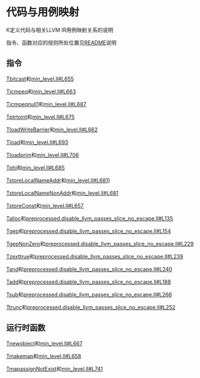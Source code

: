 # 代码与用例映射

K定义代码与相关LLVM IR用例映射关系的说明

指令、函数对应的规则所处位置见[README](../src/README.md)说明

## 指令

[Tbitcast](../src/gollvm-dyn-insts.k#L53)和[min_level.ll#L655](../test/llvmIR/min_level/min_level.ll#L655)

[Ticmpeq](../src/gollvm-dyn-insts.k#L55)和[min_level.ll#L663](../test/llvmIR/min_level/min_level.ll#L663)

[Ticmpeqnull1](../src/gollvm-dyn-insts.k#L59)和[min_level.ll#L687](gollvm-semantic/test/llvmIR/min_level/min_level.ll#L687)

[Tptrtoint](gollvm-semantic/src/gollvm-dyn-insts.k#L96)和[min_level.ll#L675](gollvm-semantic/test/llvmIR/min_level/min_level.ll#L675)

[TloadWriteBarrier](gollvm-semantic/src/gollvm-dyn-insts.k#L98)和[min_level.ll#L662](gollvm-semantic/test/llvmIR/min_level/min_level.ll#L662)

[Tload](gollvm-semantic/src/gollvm-dyn-insts.k#L100)和[min_level.ll#L693](gollvm-semantic/test/llvmIR/min_level/min_level.ll#L693)

[Tloadprim](gollvm-semantic/src/gollvm-dyn-insts.k#L108)和[min_level.ll#L706](gollvm-semantic/test/llvmIR/min_level/min_level.ll#L706)

[Tphi](gollvm-semantic/src/gollvm-dyn-insts.k#L117)和[min_level.ll#L685](gollvm-semantic/test/llvmIR/min_level/min_level.ll#L685)

[TstoreLocalNameAddr](gollvm-semantic/src/gollvm-dyn-insts.k#L143)和[min_level.ll#L681)](gollvm-semantic/test/llvmIR/min_level/min_level.ll#L681)

[TstoreLocalNameNonAddr](gollvm-semantic/src/gollvm-dyn-insts.k#L147)和[min_level.ll#L681](gollvm-semantic/test/llvmIR/min_level/min_level.ll#L681)

[TstoreConst](gollvm-semantic/src/gollvm-dyn-insts.k#L147)和[min_level.ll#L657](gollvm-semantic/test/llvmIR/min_level/min_level.ll#L657)

[Talloc](gollvm-semantic/src/gollvm-dyn-insts.k#L157)和[preprocessed.disable_llvm_passes_slice_no_escape.ll#L135](gollvm-semantic/test/llvmIR/slice_no_escape/preprocessed.disable_llvm_passes_slice_no_escape.ll#L135)

[Tgep](gollvm-semantic/src/gollvm-dyn-insts.k#L169)和[preprocessed.disable_llvm_passes_slice_no_escape.ll#L154](gollvm-semantic/test/llvmIR/slice_no_escape/preprocessed.disable_llvm_passes_slice_no_escape.ll#L154)

[TgepNonZero](gollvm-semantic/src/gollvm-dyn-insts.k#L176)和[preprocessed.disable_llvm_passes_slice_no_escape.ll#L229](gollvm-semantic/test/llvmIR/slice_no_escape/preprocessed.disable_llvm_passes_slice_no_escape.ll#L229)

[Tzexttrue](gollvm-semantic/src/gollvm-dyn-insts.k#L183)和[preprocessed.disable_llvm_passes_slice_no_escape.ll#L239](gollvm-semantic/test/llvmIR/slice_no_escape/preprocessed.disable_llvm_passes_slice_no_escape.ll#L239)

[Tand](gollvm-semantic/src/gollvm-dyn-insts.k#L192)和[preprocessed.disable_llvm_passes_slice_no_escape.ll#L240](gollvm-semantic/test/llvmIR/slice_no_escape/preprocessed.disable_llvm_passes_slice_no_escape.ll#L240)

[Tadd](gollvm-semantic/src/gollvm-dyn-insts.k#L199)和[preprocessed.disable_llvm_passes_slice_no_escape.ll#L188](gollvm-semantic/test/llvmIR/slice_no_escape/preprocessed.disable_llvm_passes_slice_no_escape.ll#L188)

[Tsub](gollvm-semantic/src/gollvm-dyn-insts.k#L206)和[preprocessed.disable_llvm_passes_slice_no_escape.ll#L266](gollvm-semantic/test/llvmIR/slice_no_escape/preprocessed.disable_llvm_passes_slice_no_escape.ll#L266)

[Ttrunc](gollvm-semantic/src/gollvm-dyn-insts.k#L213)和[preprocessed.disable_llvm_passes_slice_no_escape.ll#L252](gollvm-semantic/test/llvmIR/slice_no_escape/preprocessed.disable_llvm_passes_slice_no_escape.ll#L252)

## 运行时函数

[Tnewobject](gollvm-semantic/src/gollvm-runtime.k#L58)和[min_level.ll#L667](gollvm-semantic/test/llvmIR/min_level/min_level.ll#L667)

[Tmakemap](gollvm-semantic/src/gollvm-runtime.k#L65)和[min_level.ll#L658](gollvm-semantic/test/llvmIR/min_level/min_level.ll#L658)

[TmapassignNotExist](gollvm-semantic/src/gollvm-runtime.k#L78)和[min_level.ll#L741](gollvm-semantic/test/llvmIR/min_level/min_level.ll#L741)

